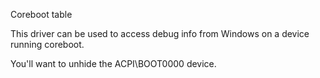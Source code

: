 Coreboot table

This driver can be used to access debug info from Windows on a device running coreboot.

You'll want to unhide the ACPI\BOOT0000 device.
